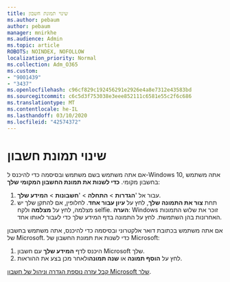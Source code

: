 ```yaml
---
title: שינוי תמונת חשבון
ms.author: pebaum
author: pebaum
manager: mnirkhe
ms.audience: Admin
ms.topic: article
ROBOTS: NOINDEX, NOFOLLOW
localization_priority: Normal
ms.collection: Adm_O365
ms.custom:
- "9001439"
- "3437"
ms.openlocfilehash: c96cf829c192456291e2926e4a8e7312e43583bd
ms.sourcegitcommit: c6c5d3f753038e3eee852111c6581e55c2f6c686
ms.translationtype: MT
ms.contentlocale: he-IL
ms.lasthandoff: 03/10/2020
ms.locfileid: "42574372"
---
```

# <a name="change-account-picture"></a>שינוי תמונת חשבון

אם אתה משתמש בשם משתמש ובסיסמה כדי להיכנס ל-Windows 10, אתה משתמש בחשבון מקומי. **כדי לשנות את תמונת החשבון המקומי שלך**:

1. עבור אל '**הגדרות** >  **התחלה** > '**חשבונות** > **המידע שלך**.
2. תחת **צור את התמונה שלך**, לחץ על **עיון עבור אחד**. לחלופין, אם להתקן שלך יש מצלמה, לחץ על **מצלמה** ולקח selfie. 
    **הערה**: Windows זוכר את שלוש התמונות האחרונות בהן השתמשת. לחץ על התמונה בדף המידע שלך כדי לעבור לאותו אחד.

אם אתה משתמש בכתובת דואר אלקטרוני ובסיסמה כדי להיכנס, אתה משתמש בחשבון של Microsoft. כדי לשנות את תמונת החשבון של Microsoft:

1. היכנס לדף **המידע שלך** עם חשבון Microsoft שלך.
2. לחץ על **הוסף תמונה** או **שנה תמונה**ולאחר מכן בצע את ההוראות.

[קבל עזרה נוספת הגדרה וניהול של חשבון Microsoft שלך](https://support.microsoft.com/products/microsoft-account?category=manage-account).
